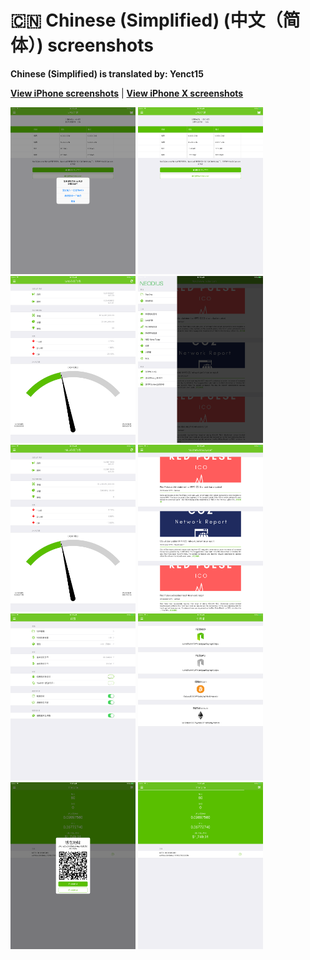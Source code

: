 # 🇨🇳 Chinese (Simplified) (中文（简体）) screenshots

**Chinese (Simplified) is translated by: Yenct15**

[**View iPhone screenshots**](../iPhone/chinese-simplified-screenshots.md) | [**View iPhone X screenshots**](../iPhone+X/chinese-simplified-screenshots.md)

<img src="screen-gas-calculation-options.png" width="200" alt="GAS计算 - 选择一种方式"> <img src="screen-gas-calculation.png" width="200" alt="GAS计算"> <img src="screen-gas-market-info.png" width="200" alt="GAS市场信息"> <img src="screen-menu.png" width="200" alt="Neodius"> <img src="screen-neo-market-info.png" width="200" alt="NEO市场信息"> <img src="screen-neo-news-today.png" width="200" alt="NEO News Today"> <img src="screen-settings.png" width="200" alt="设置"> <img src="screen-tip-jar.png" width="200" alt="小费罐"> <img src="screen-wallet-qr-code.png" width="200" alt="当前钱包 - 分享地址"> <img src="screen-wallet.png" width="200" alt="当前钱包">